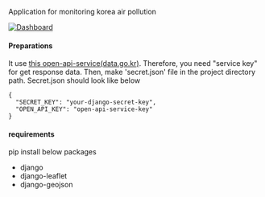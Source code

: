 Application for monitoring korea air pollution

[![Dashboard](http://img.youtube.com/vi/mJcx6-VOzKs/0.jpg)](http://www.youtube.com/watch?v=mJcx6-VOzKs "Korea Air Pollution")

#### Preparations

It use [this open-api-service(data.go.kr)](https://www.data.go.kr/dataset/15000581/openapi.do). Therefore, you need "service key" for get response data.
Then, make 'secret.json' file in the project directory path.
Secret.json should look like below

```
{
  "SECRET_KEY": "your-django-secret-key",
  "OPEN_API_KEY": "open-api-service-key"
}
```

#### requirements

pip install below packages
* django
* django-leaflet
* django-geojson
